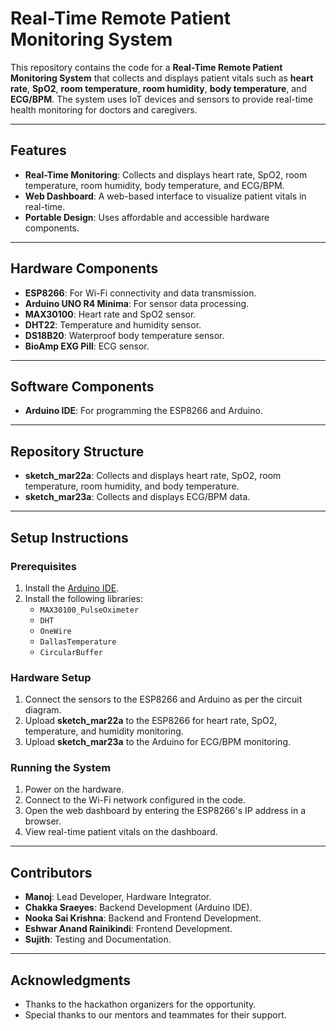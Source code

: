 # Real-Time Remote Patient Monitoring System

This repository contains the code for a **Real-Time Remote Patient Monitoring System** that collects and displays patient vitals such as **heart rate**, **SpO2**, **room temperature**, **room humidity**, **body temperature**, and **ECG/BPM**. The system uses IoT devices and sensors to provide real-time health monitoring for doctors and caregivers.

---

## Features
- **Real-Time Monitoring**: Collects and displays heart rate, SpO2, room temperature, room humidity, body temperature, and ECG/BPM.
- **Web Dashboard**: A web-based interface to visualize patient vitals in real-time.
- **Portable Design**: Uses affordable and accessible hardware components.

---

## Hardware Components
- **ESP8266**: For Wi-Fi connectivity and data transmission.
- **Arduino UNO R4 Minima**: For sensor data processing.
- **MAX30100**: Heart rate and SpO2 sensor.
- **DHT22**: Temperature and humidity sensor.
- **DS18B20**: Waterproof body temperature sensor.
- **BioAmp EXG Pill**: ECG sensor.

---

## Software Components
- **Arduino IDE**: For programming the ESP8266 and Arduino.

---

## Repository Structure
- **sketch_mar22a**: Collects and displays heart rate, SpO2, room temperature, room humidity, and body temperature.
- **sketch_mar23a**: Collects and displays ECG/BPM data.

---

## Setup Instructions

### Prerequisites
1. Install the [Arduino IDE](https://www.arduino.cc/en/software).
2. Install the following libraries:
   - `MAX30100_PulseOximeter`
   - `DHT`
   - `OneWire`
   - `DallasTemperature`
   - `CircularBuffer`

### Hardware Setup
1. Connect the sensors to the ESP8266 and Arduino as per the circuit diagram.
2. Upload **sketch_mar22a** to the ESP8266 for heart rate, SpO2, temperature, and humidity monitoring.
3. Upload **sketch_mar23a** to the Arduino for ECG/BPM monitoring.

### Running the System
1. Power on the hardware.
2. Connect to the Wi-Fi network configured in the code.
3. Open the web dashboard by entering the ESP8266's IP address in a browser.
4. View real-time patient vitals on the dashboard.

---

## Contributors
- **Manoj**: Lead Developer, Hardware Integrator.
- **Chakka Sraeyes**: Backend Development (Arduino IDE).
- **Nooka Sai Krishna**: Backend and Frontend Development.
- **Eshwar Anand Rainikindi**: Frontend Development.
- **Sujith**: Testing and Documentation.

---

## Acknowledgments
- Thanks to the hackathon organizers for the opportunity.
- Special thanks to our mentors and teammates for their support.
